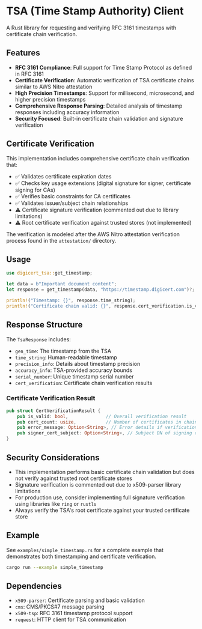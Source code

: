 # TSA (Time Stamp Authority) Client

A Rust library for requesting and verifying RFC 3161 timestamps with certificate chain verification.

## Features

- **RFC 3161 Compliance**: Full support for Time Stamp Protocol as defined in RFC 3161
- **Certificate Verification**: Automatic verification of TSA certificate chains similar to AWS Nitro attestation
- **High Precision Timestamps**: Support for millisecond, microsecond, and higher precision timestamps
- **Comprehensive Response Parsing**: Detailed analysis of timestamp responses including accuracy information
- **Security Focused**: Built-in certificate chain validation and signature verification

## Certificate Verification

This implementation includes comprehensive certificate chain verification that:

- ✅ Validates certificate expiration dates
- ✅ Checks key usage extensions (digital signature for signer, certificate signing for CAs)
- ✅ Verifies basic constraints for CA certificates
- ✅ Validates issuer/subject chain relationships
- ⚠️ Certificate signature verification (commented out due to library limitations)
- ⚠️ Root certificate verification against trusted stores (not implemented)

The verification is modeled after the AWS Nitro attestation verification process found in the `attestation/` directory.

## Usage

```rust
use digicert_tsa::get_timestamp;

let data = b"Important document content";
let response = get_timestamp(data, "https://timestamp.digicert.com")?;

println!("Timestamp: {}", response.time_string);
println!("Certificate chain valid: {}", response.cert_verification.is_valid);
```

## Response Structure

The `TsaResponse` includes:

- `gen_time`: The timestamp from the TSA
- `time_string`: Human-readable timestamp
- `precision_info`: Details about timestamp precision
- `accuracy_info`: TSA-provided accuracy bounds
- `serial_number`: Unique timestamp serial number
- `cert_verification`: Certificate chain verification results

### Certificate Verification Result

```rust
pub struct CertVerificationResult {
    pub is_valid: bool,              // Overall verification result
    pub cert_count: usize,           // Number of certificates in chain
    pub error_message: Option<String>, // Error details if verification failed
    pub signer_cert_subject: Option<String>, // Subject DN of signing certificate
}
```

## Security Considerations

- This implementation performs basic certificate chain validation but does not verify against trusted root certificate stores
- Signature verification is commented out due to x509-parser library limitations
- For production use, consider implementing full signature verification using libraries like `ring` or `rustls`
- Always verify the TSA's root certificate against your trusted certificate store

## Example

See `examples/simple_timestamp.rs` for a complete example that demonstrates both timestamping and certificate verification.

```bash
cargo run --example simple_timestamp
```

## Dependencies

- `x509-parser`: Certificate parsing and basic validation
- `cms`: CMS/PKCS#7 message parsing
- `x509-tsp`: RFC 3161 timestamp protocol support
- `reqwest`: HTTP client for TSA communication
